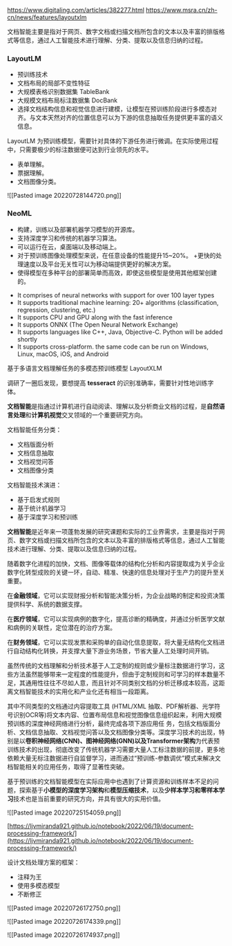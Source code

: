 https://www.digitaling.com/articles/382277.html
https://www.msra.cn/zh-cn/news/features/layoutxlm

文档智能主要是指对于网页、数字文档或扫描文档所包含的文本以及丰富的排版格式等信息，通过人工智能技术进行理解、分类、提取以及信息归纳的过程。

### LayoutLM
+ 预训练技术
+ 文档布局的局部不变性特征
+ 大规模表格识别数据集 TableBank
+ 大规模文档布局标注数据集 DocBank
+ 选择文档结构信息和视觉信息进行建模，让模型在预训练阶段进行多模态对齐。与文本天然对齐的位置信息可以为下游的信息抽取任务提供更丰富的语义信息。

LayoutLM 为预训练模型，需要针对具体的下游任务进行微调。在实际使用过程中，只需要极少的标注数据便可达到行业领先的水平。
+ 表单理解。
+ 票据理解。
+ 文档图像分类。

![[Pasted image 20220728144720.png]]

### NeoML
+ 构建，训练以及部署机器学习模型的开源库。
+ 支持深度学习和传统的机器学习算法。
+ 可以运行在云，桌面端以及移动端上。
+ 对于预训练图像处理模型来说，在任意设备的性能提升15~20%。
+更快的处理速度以及平台无关性可以为移动端提供更好的解决方案。
+ 使得模型在多种平台的部署简单而高效，即使这些模型是使用其他框架创建的。

-   It comprises of neural networks with support for over 100 layer types
-   It supports traditional machine learning: 20+ algorithms (classification, regression, clustering, etc.)
-   It supports CPU and GPU along with the fast inference
-   It supports ONNX (The Open Neural Network Exchange)
-   It supports languages like C++, Java, Objective-C. Python will be added shortly
-   It supports cross-platform. the same code can be run on Windows, Linux, macOS, iOS, and Android

基于多语言文档理解任务的多模态预训练模型 LayoutXLM

调研了一圈后发现，要想提高 **tesseract** 的识别准确率，需要针对性地训练字体。

**文档智能**是指通过计算机进行自动阅读、理解以及分析商业文档的过程，是**自然语言处理**和**计算机视觉**交叉领域的一个重要研究方向。

文档智能任务分类：
+ 文档版面分析
+ 文档信息抽取
+ 文档视觉问答
+ 文档图像分类

文档智能技术演进：
+ 基于启发式规则
+ 基于统计机器学习
+ 基于深度学习和预训练

**文档智能**是近年来一项蓬勃发展的研究课题和实际的工业界需求，主要是指对于网页、数字文档或扫描文档所包含的文本以及丰富的排版格式等信息，通过人工智能技术进行理解、分类、提取以及信息归纳的过程。

随着数字化进程的加快，文档、图像等载体的结构化分析和内容提取成为关乎企业数字化转型成败的关键一环，自动、精准、快速的信息处理对于生产力的提升至关重要。

在**金融领域**，它可以实现财报分析和智能决策分析，为企业战略的制定和投资决策提供科学、系统的数据支撑。

在**医疗领域**，它可以实现病例的数字化，提高诊断的精确度，并通过分析医学文献和病例的关联性，定位潜在的治疗方案。

在**财务领域**，它可以实现发票和采购单的自动化信息提取，将大量无结构化文档进行自动结构化转换，并支撑大量下游业务场景，节省大量人工处理时间开销。

虽然传统的文档理解和分析技术基于人工定制的规则或少量标注数据进行学习，这些方法虽然能够带来一定程度的性能提升，但由于定制规则和可学习的样本数量不足，其通用性往往不尽如人意，而且针对不同类别文档的分析迁移成本较高，这距离文档智能技术的实用化和产业化还有相当一段距离。

其中不同类型的文档通过内容提取工具 (HTML/XML 抽取、PDF解析器、光学符号识别OCR等)将文本内容、位置布局信息和视觉图像信息组织起来，利用大规模预训练的深度神经网络进行分析，最终完成各项下游应用任 务，包括文档版面分析、文档信息抽取、文档视觉问答以及文档图像分类等。深度学习技术的出现，特别是以**卷积神经网络(CNN)、图神经网络(GNN)以及Transformer架构**为代表预训练技术的出现，彻底改变了传统机器学习需要大量人工标注数据的前提，更多地依赖大量无标注数据进行自监督学习，进而通过“预训练-参数调优”模式来解决文档智能相关的应用任务，取得了显著性突破。

基于预训练的文档智能模型在实际应用中也遇到了计算资源和训练样本不足的问题，探索基于**小模型的深度学习架构**和**模型压缩技术**，以及**少样本学习和零样本学习**技术也是当前重要的研究方向，并具有很大的实用价值。

![[Pasted image 20220725154059.png]]

[https://ljvmiranda921.github.io/notebook/2022/06/19/document-processing-framework/](https://ljvmiranda921.github.io/notebook/2022/06/19/document-processing-framework/)

设计文档处理方案的框架：
+ 注释为王
+ 使用多模态模型
+ 不断修正

![[Pasted image 20220726172750.png]]

![[Pasted image 20220726174339.png]]

![[Pasted image 20220726174937.png]]
